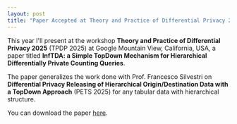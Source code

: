 ```yaml
---
layout: post
title: "Paper Accepted at Theory and Practice of Differential Privacy 2025"
---
```


This year I'll present at the workshop **Theory and Practice of Differential Privacy 2025** (TPDP 2025) at Google Mountain View, California, USA, a
paper titled **InfTDA: a Simple TopDown Mechanism for Hierarchical Differentially Private Counting Queries**.

The paper generalizes the work done with Prof. Francesco Silvestri on **Differential Privacy Releasing of Hierarchical Origin/Destination Data with a TopDown Approach**
(PETS 2025) for any tabular data with hierarchical structure. 

You can download the paper [here](/documents/InfTDA.pdf).

